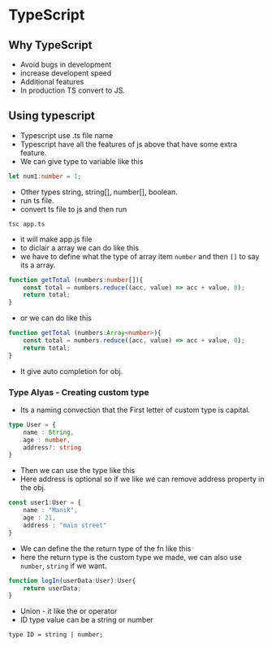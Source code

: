 # TypeScript

## Why TypeScript 
- Avoid bugs in development
- increase developent speed
- Additional features
- In production TS convert to JS.


## Using typescript 
- Typescript use .ts file name
- Typescript have all the features of js above that have some extra feature.
- We can give type to variable like this
```ts
let num1:number = 1;
```
- Other types string, string[], number[], boolean.
- run ts file.
- convert ts file to js and then run
```
tsc app.ts
```
- it will make app.js file
- to diclair a array we can do like this 
- we have to define what the type of array item `number` and then `[]` to say its a array.
```ts
function getTotal (numbers:number[]){
    const total = numbers.reduce((acc, value) => acc + value, 0);
    return total;
}
```
- or we can do like this
```ts
function getTotal (numbers:Array<number>){
    const total = numbers.reduce((acc, value) => acc + value, 0);
    return total;
}
```
- It give auto completion for obj.

### Type Alyas - Creating custom type
- Its a naming convection that the First letter of custom type is capital.

```ts
type User = {
    name : String,
    age : number,
    address?: string
}
```

- Then we can use the type like this 
- Here address is optional so if we like we can remove address property in the obj.
```ts
const user1:User = {
    name : "Manik",
    age : 21,
    address : "main street"
}
```

- We can define the the return type of the fn like this
- here the return type is the custom type we made, we can also use `number`, `string` if we want.
```ts
function logIn(userData:User):User{
    return userData;
}
```
- Union - it like the or operator
- ID type value can be a string or number
```tsx
type ID = string | number;
```